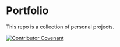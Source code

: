 # Portfolio

This repo is a collection of personal projects.

[![Contributor Covenant](https://img.shields.io/badge/Contributor%20Covenant-2.1-4baaaa.svg)](code_of_conduct.md)
